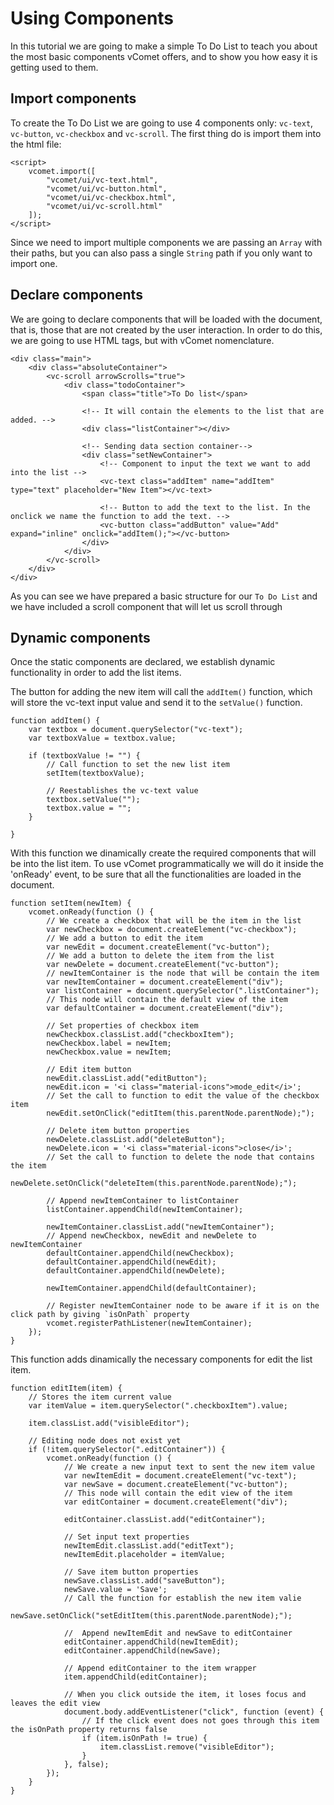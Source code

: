 # Using Components
In this tutorial we are going to make a simple To Do List to teach you about the most basic components vComet offers, and to show you how easy it is getting used to them.

## Import components
To create the To Do List we are going to use 4 components only:  `vc-text`, `vc-button`, `vc-checkbox` and `vc-scroll`. The first thing do is import them into the html file:

```[html]
<script>
    vcomet.import([
        "vcomet/ui/vc-text.html",
        "vcomet/ui/vc-button.html",
        "vcomet/ui/vc-checkbox.html",
        "vcomet/ui/vc-scroll.html"
    ]);
</script>
```

Since we need to import multiple components we are passing an `Array` with their paths, but you can also pass a single `String` path if you only want to import one.

 ## Declare components
 We are going to declare components that will be loaded with the document, that is, those that are not created by the user interaction. In order to do this, we are going to use HTML tags, but with vComet nomenclature.

```[html]
<div class="main">
    <div class="absoluteContainer">
        <vc-scroll arrowScrolls="true">
            <div class="todoContainer">
                <span class="title">To Do list</span>

                <!-- It will contain the elements to the list that are added. -->
                <div class="listContainer"></div>

                <!-- Sending data section container-->
                <div class="setNewContainer">
                    <!-- Component to input the text we want to add into the list -->
                    <vc-text class="addItem" name="addItem" type="text" placeholder="New Item"></vc-text>
                    
                    <!-- Button to add the text to the list. In the onclick we name the function to add the text. -->
                    <vc-button class="addButton" value="Add" expand="inline" onclick="addItem();"></vc-button>
                </div>
            </div>
        </vc-scroll>
    </div>
</div>
```

As you can see we have prepared a basic structure for our `To Do List` and we have included a scroll component that will let us scroll through

 ## Dynamic components
 Once the static components are declared, we establish dynamic functionality in order to add the list items.

 The button for adding the new item will call the `addItem()` function, which will store the vc-text input value and send it to the `setValue()` function.
``` [javascript]
function addItem() {
    var textbox = document.querySelector("vc-text");
    var textboxValue = textbox.value;

    if (textboxValue != "") {
        // Call function to set the new list item
        setItem(textboxValue);

        // Reestablishes the vc-text value
        textbox.setValue("");
        textbox.value = "";
    }

}
```

With this function we dinamically create the required components that will be into the list item. 
To use vComet programmatically we will do it inside the 'onReady' event, to be sure that all 
the functionalities are loaded in the document.
``` [javascript]
function setItem(newItem) {
    vcomet.onReady(function () {
        // We create a checkbox that will be the item in the list 
        var newCheckbox = document.createElement("vc-checkbox");
        // We add a button to edit the item
        var newEdit = document.createElement("vc-button");
        // We add a button to delete the item from the list
        var newDelete = document.createElement("vc-button");
        // newItemContainer is the node that will be contain the item
        var newItemContainer = document.createElement("div");
        var listContainer = document.querySelector(".listContainer");
        // This node will contain the default view of the item 
        var defaultContainer = document.createElement("div");

        // Set properties of checkbox item
        newCheckbox.classList.add("checkboxItem");
        newCheckbox.label = newItem;
        newCheckbox.value = newItem;

        // Edit item button
        newEdit.classList.add("editButton");
        newEdit.icon = '<i class="material-icons">mode_edit</i>';
        // Set the call to function to edit the value of the checkbox item
        newEdit.setOnClick("editItem(this.parentNode.parentNode);");

        // Delete item button properties
        newDelete.classList.add("deleteButton");
        newDelete.icon = '<i class="material-icons">close</i>';
        // Set the call to function to delete the node that contains the item
        newDelete.setOnClick("deleteItem(this.parentNode.parentNode);");

        // Append newItemContainer to listContainer
        listContainer.appendChild(newItemContainer);

        newItemContainer.classList.add("newItemContainer");
        // Append newCheckbox, newEdit and newDelete to newItemContainer 
        defaultContainer.appendChild(newCheckbox);
        defaultContainer.appendChild(newEdit);
        defaultContainer.appendChild(newDelete);

        newItemContainer.appendChild(defaultContainer);

        // Register newItemContainer node to be aware if it is on the click path by giving `isOnPath` property
        vcomet.registerPathListener(newItemContainer);
    });
}
```

This function adds dinamically the necessary components for edit the list item.
```[javascript]
function editItem(item) {
    // Stores the item current value
    var itemValue = item.querySelector(".checkboxItem").value;

    item.classList.add("visibleEditor");

    // Editing node does not exist yet
    if (!item.querySelector(".editContainer")) {
        vcomet.onReady(function () {
            // We create a new input text to sent the new item value
            var newItemEdit = document.createElement("vc-text");
            var newSave = document.createElement("vc-button");
            // This node will contain the edit view of the item 
            var editContainer = document.createElement("div");

            editContainer.classList.add("editContainer");

            // Set input text properties
            newItemEdit.classList.add("editText");
            newItemEdit.placeholder = itemValue;

            // Save item button properties
            newSave.classList.add("saveButton");
            newSave.value = 'Save';
            // Call the function for establish the new item valie
            newSave.setOnClick("setEditItem(this.parentNode.parentNode);");

            //  Append newItemEdit and newSave to editContainer
            editContainer.appendChild(newItemEdit);
            editContainer.appendChild(newSave);

            // Append editContainer to the item wrapper
            item.appendChild(editContainer);

            // When you click outside the item, it loses focus and leaves the edit view 
            document.body.addEventListener("click", function (event) {
                // If the click event does not goes through this item the isOnPath property returns false
                if (item.isOnPath != true) {
                    item.classList.remove("visibleEditor");
                }
            }, false);
        });
    }
}
```